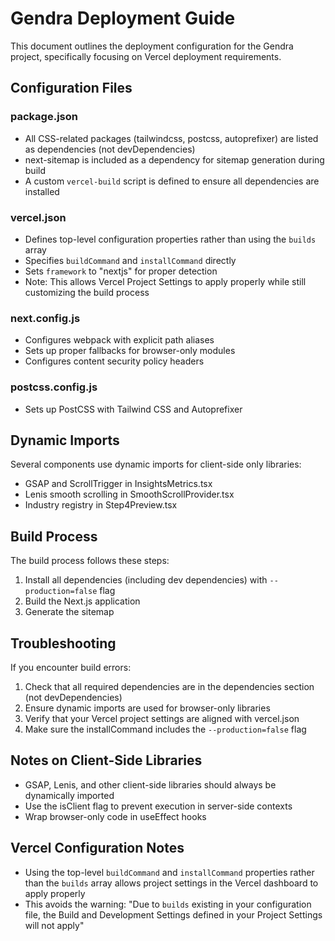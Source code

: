 # Gendra Deployment Guide

This document outlines the deployment configuration for the Gendra project, specifically focusing on Vercel deployment requirements.

## Configuration Files

### package.json

- All CSS-related packages (tailwindcss, postcss, autoprefixer) are listed as dependencies (not devDependencies)
- next-sitemap is included as a dependency for sitemap generation during build
- A custom `vercel-build` script is defined to ensure all dependencies are installed

### vercel.json

- Defines top-level configuration properties rather than using the `builds` array
- Specifies `buildCommand` and `installCommand` directly
- Sets `framework` to "nextjs" for proper detection
- Note: This allows Vercel Project Settings to apply properly while still customizing the build process

### next.config.js

- Configures webpack with explicit path aliases
- Sets up proper fallbacks for browser-only modules
- Configures content security policy headers

### postcss.config.js

- Sets up PostCSS with Tailwind CSS and Autoprefixer

## Dynamic Imports

Several components use dynamic imports for client-side only libraries:

- GSAP and ScrollTrigger in InsightsMetrics.tsx
- Lenis smooth scrolling in SmoothScrollProvider.tsx
- Industry registry in Step4Preview.tsx

## Build Process

The build process follows these steps:

1. Install all dependencies (including dev dependencies) with `--production=false` flag
2. Build the Next.js application
3. Generate the sitemap

## Troubleshooting

If you encounter build errors:

1. Check that all required dependencies are in the dependencies section (not devDependencies)
2. Ensure dynamic imports are used for browser-only libraries
3. Verify that your Vercel project settings are aligned with vercel.json
4. Make sure the installCommand includes the `--production=false` flag

## Notes on Client-Side Libraries

- GSAP, Lenis, and other client-side libraries should always be dynamically imported
- Use the isClient flag to prevent execution in server-side contexts
- Wrap browser-only code in useEffect hooks

## Vercel Configuration Notes

- Using the top-level `buildCommand` and `installCommand` properties rather than the `builds` array allows project settings in the Vercel dashboard to apply properly
- This avoids the warning: "Due to `builds` existing in your configuration file, the Build and Development Settings defined in your Project Settings will not apply" 